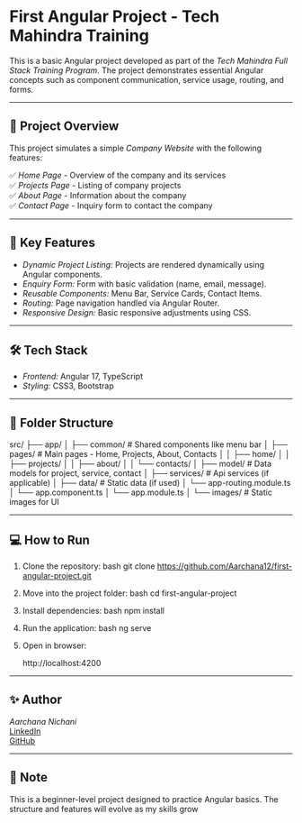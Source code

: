 # First Angular Project - Tech Mahindra Training

This is a basic Angular project developed as part of the *Tech Mahindra Full Stack Training Program*. The project demonstrates essential Angular concepts such as component communication, service usage, routing, and forms.

---

## 📌 Project Overview

This project simulates a simple *Company Website* with the following features:

✅ *Home Page* - Overview of the company and its services  
✅ *Projects Page* - Listing of company projects  
✅ *About Page* - Information about the company  
✅ *Contact Page* - Inquiry form to contact the company  

---

## 🚀 Key Features

- *Dynamic Project Listing:* Projects are rendered dynamically using Angular components.
- *Enquiry Form:* Form with basic validation (name, email, message).
- *Reusable Components:* Menu Bar, Service Cards, Contact Items.
- *Routing:* Page navigation handled via Angular Router.
- *Responsive Design:* Basic responsive adjustments using CSS.

---

## 🛠️ Tech Stack

- *Frontend:* Angular 17, TypeScript
- *Styling:* CSS3, Bootstrap

---

## 📂 Folder Structure


src/
├── app/
│   ├── common/            # Shared components like menu bar
│   ├── pages/              # Main pages - Home, Projects, About, Contacts
│   │   ├── home/
│   │   ├── projects/
│   │   ├── about/
│   │   └── contacts/
│   ├── model/              # Data models for project, service, contact
│   ├── services/           # Api services (if applicable)
│   ├── data/                # Static data (if used)
│   └── app-routing.module.ts
│   └── app.component.ts
│   └── app.module.ts
│   └── images/              # Static images for UI


---

## 💻 How to Run

1. Clone the repository:
    bash
    git clone https://github.com/Aarchana12/first-angular-project.git
    

2. Move into the project folder:
    bash
    cd first-angular-project
    

3. Install dependencies:
    bash
    npm install
    

4. Run the application:
    bash
    ng serve
    

5. Open in browser:
    
    http://localhost:4200
    

---

## ✨ Author

*Aarchana Nichani*  
[LinkedIn](https://www.linkedin.com/in/aarchana-nichani/)  
[GitHub](https://github.com/Aarchana12)

---

## 🌟 Note

This is a beginner-level project designed to practice Angular basics. The structure and features will evolve as my skills grow

